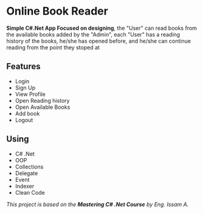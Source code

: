 # Online Book Reader
**Simple C#.Net App Focused on designing**, the "User" can read books from the available books added by the "Admin", each "User" has a reading history of the books, he/she has opened before, and he/she can continue reading from the point they stoped at

## Features
- Login
- Sign Up
- View Profile
- Open Reading history
- Open Available Books
- Add book
- Logout
  
## Using
- C# .Net
- OOP
- Collections
- Delegate
- Event
- Indexer
- Clean Code

*This project is based on the **Mastering C# .Net Course** by Eng. Issam A.*

